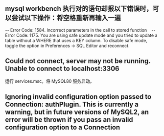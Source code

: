## mysql workbench 执行对的语句却报以下错误时，可以尝试以下操作：将空格重新再输入一遍

-- Error Code: 1584. Incorrect parameters in the call to stored function ` `
-- Error Code: 1175. You are using safe update mode and you tried to update a table without a WHERE that uses a KEY column.  To disable safe mode, toggle the option in Preferences -> SQL Editor and reconnect.

## Could not connect, server may not be running.	Unable to connect to localhost:3306	

运行 services.msc，将 MySQL80 服务启动。

## Ignoring invalid configuration option passed to Connection: authPlugin. This is currently a warning, but in future versions of MySQL2, an error will be thrown if you pass an invalid configuration option to a Connection

